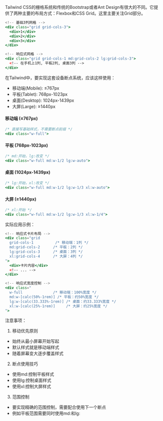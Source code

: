 <font style="color:rgb(38, 38, 38);background-color:#FFFFFF;">Tailwind CSS的栅格系统和传统的Bootstrap或者Ant Design有很大的不同。它提供了两种主要的布局方式：Flexbox和CSS Grid。这里主要关注Grid部分。 </font>

```jsx
<!-- 基础3列网格 -->
<div class="grid grid-cols-3">
  <div>1</div>
  <div>2</div>
  <div>3</div>
</div>

<!-- 响应式网格 -->
<div class="grid grid-cols-1 md:grid-cols-2 lg:grid-cols-3">
  <!-- 在手机上1列, 平板2列, 桌面3列 -->
</div>
```

<font style="color:rgb(38, 38, 38);">在Tailwind中，要实现这套设备断点系统，应该这样使用：</font>

+ <font style="color:rgb(38, 38, 38);">移动端(Mobile): ≤767px</font>
+ <font style="color:rgb(38, 38, 38);">平板(Tablet): 768px-1023px</font>
+ <font style="color:rgb(38, 38, 38);">桌面(Desktop): 1024px-1439px</font>
+ <font style="color:rgb(38, 38, 38);">大屏(Large): ≥1440px</font>

#### <font style="color:rgb(38, 38, 38);">移动端 (≤767px)</font>
```jsx
/* 直接写基础样式，不需要断点前缀 */
<div class="w-full">
```

#### <font style="color:rgb(38, 38, 38);">平板 (768px-1023px)</font>
```jsx
/* md:开始，lg:改变 */
<div class="w-full md:w-1/2 lg:w-auto">
```

#### <font style="color:rgb(38, 38, 38);">桌面 (1024px-1439px)</font>
```jsx
/* lg:开始，xl:改变 */
<div class="w-full md:w-1/2 lg:w-1/3 xl:w-auto">
```

#### <font style="color:rgb(38, 38, 38);">大屏 (≥1440px)</font>
```jsx
/* xl:开始 */
<div class="w-full md:w-1/2 lg:w-1/3 xl:w-1/4">
```

<font style="color:rgb(38, 38, 38);">实际应用示例：</font>

```jsx
<!-- 响应式卡片布局 -->
<div class="grid
  grid-cols-1          /* 移动端：1列 */
  md:grid-cols-2      /* 平板：2列 */
  lg:grid-cols-3      /* 桌面：3列 */
  xl:grid-cols-4      /* 大屏：4列 */
">
  <div>卡片内容</div>
  <!-- ... -->
</div>

<!-- 响应式宽度控制 -->
<div class="
  w-full              /* 移动端：100%宽度 */
  md:w-[calc(50%-1rem)] /* 平板：约50%宽度 */
  lg:w-[calc(33.333%-1rem)] /* 桌面：约33.333%宽度 */
  xl:w-[calc(25%-1rem)]     /* 大屏：约25%宽度 */
">
```

<font style="color:rgb(38, 38, 38);">注意事项：</font>

1. <font style="color:rgb(38, 38, 38);">移动优先原则</font>
+ <font style="color:rgb(38, 38, 38);">始终从最小屏幕开始写起</font>
+ <font style="color:rgb(38, 38, 38);">默认样式就是移动端样式</font>
+ <font style="color:rgb(38, 38, 38);">随着屏幕变大逐步覆盖样式</font>
2. <font style="color:rgb(38, 38, 38);">断点使用技巧</font>
+ <font style="color:rgb(38, 38, 38);">使用md:控制平板样式</font>
+ <font style="color:rgb(38, 38, 38);">使用lg:控制桌面样式</font>
+ <font style="color:rgb(38, 38, 38);">使用xl:控制大屏样式</font>
3. <font style="color:rgb(38, 38, 38);">范围控制</font>
+ <font style="color:rgb(38, 38, 38);">要实现精确的范围控制，需要配合使用下一个断点</font>
+ <font style="color:rgb(38, 38, 38);">例如平板范围需要同时使用md:和lg:</font>

<font style="color:rgb(38, 38, 38);">  
</font>

